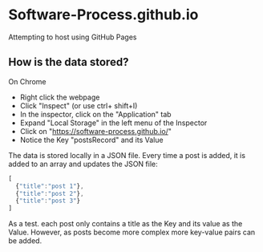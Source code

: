 # Software-Process.github.io
Attempting to host using GitHub Pages

## How is the data stored?
On Chrome

- Right click the webpage
- Click "Inspect" (or use ctrl+ shift+I)
- In the inspector, click on the "Application" tab
- Expand "Local Storage" in the left menu of the Inspector
- Click on "https://software-process.github.io/"
- Notice the Key "postsRecord" and its Value

The data is stored locally in a JSON file. Every time a post is added,  it is added to an array and updates the JSON file:
```javascript
[
  {"title":"post 1"},
  {"title":"post 2"},
  {"title":"post 3"}
]
```
As a test. each post only contains a title as the Key and its value as the Value. However, as posts become more complex more key-value pairs can be added.
